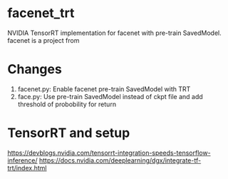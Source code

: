# facenet_trt
NVIDIA TensorRT implementation for facenet with pre-train SavedModel.
facenet is a project from 

# Changes 
1. facenet.py: Enable facenet pre-train SavedModel with TRT
2. face.py: Use pre-train SavedModel instead of ckpt file and add threshold of probobility for return

# TensorRT and setup
https://devblogs.nvidia.com/tensorrt-integration-speeds-tensorflow-inference/
https://docs.nvidia.com/deeplearning/dgx/integrate-tf-trt/index.html
